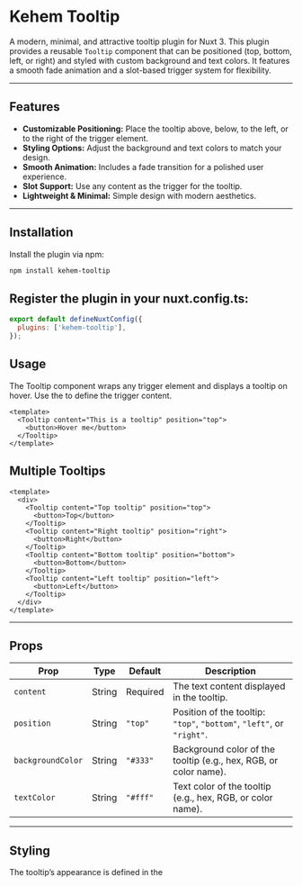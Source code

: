 # Kehem Tooltip

A modern, minimal, and attractive tooltip plugin for Nuxt 3. This plugin provides a reusable `Tooltip` component that can be positioned (top, bottom, left, or right) and styled with custom background and text colors. It features a smooth fade animation and a slot-based trigger system for flexibility.

---

## Features
- **Customizable Positioning:** Place the tooltip above, below, to the left, or to the right of the trigger element.
- **Styling Options:** Adjust the background and text colors to match your design.
- **Smooth Animation:** Includes a fade transition for a polished user experience.
- **Slot Support:** Use any content as the trigger for the tooltip.
- **Lightweight & Minimal:** Simple design with modern aesthetics.

---

## Installation

Install the plugin via npm:

```bash
npm install kehem-tooltip
```
## Register the plugin in your nuxt.config.ts:

```js
export default defineNuxtConfig({
  plugins: ['kehem-tooltip'],
});
```

## Usage
The Tooltip component wraps any trigger element and displays a tooltip on hover. Use the <slot> to define the trigger content.

```vue
<template>
  <Tooltip content="This is a tooltip" position="top">
    <button>Hover me</button>
  </Tooltip>
</template>
```
## Multiple Tooltips

```vue
<template>
  <div>
    <Tooltip content="Top tooltip" position="top">
      <button>Top</button>
    </Tooltip>
    <Tooltip content="Right tooltip" position="right">
      <button>Right</button>
    </Tooltip>
    <Tooltip content="Bottom tooltip" position="bottom">
      <button>Bottom</button>
    </Tooltip>
    <Tooltip content="Left tooltip" position="left">
      <button>Left</button>
    </Tooltip>
  </div>
</template>
```
---

## Props

| Prop             | Type   | Default  | Description                                              |
|------------------|--------|----------|----------------------------------------------------------|
| `content`        | String | Required | The text content displayed in the tooltip.               |
| `position`       | String | `"top"`  | Position of the tooltip: `"top"`, `"bottom"`, `"left"`, or `"right"`. |
| `backgroundColor`| String | `"#333"` | Background color of the tooltip (e.g., hex, RGB, or color name). |
| `textColor`      | String | `"#fff"` | Text color of the tooltip (e.g., hex, RGB, or color name). |

---

## Styling
The tooltip’s appearance is defined in the <style> section of Tooltip.vue. Key features include:
- **Modern Design:**  Rounded corners, subtle shadow, and a minimal aesthetic.

- **Positioning:** Centered horizontally (top/bottom) or vertically (left/right) with transform.

- **Animation:** A 0.2s fade transition for showing/hiding the tooltip.

## Notes
- The tooltip appears on hover (mouseenter) and disappears on mouseleave.

- Ensure the parent element has enough space for the tooltip to render without clipping.

